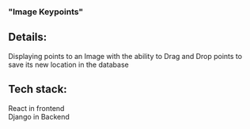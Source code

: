 ### "Image Keypoints" 
## Details:
Displaying points to an Image with the ability to Drag and Drop points to save its new location in the database <br/>
## Tech stack:
React in frontend <br/>
Django in Backend